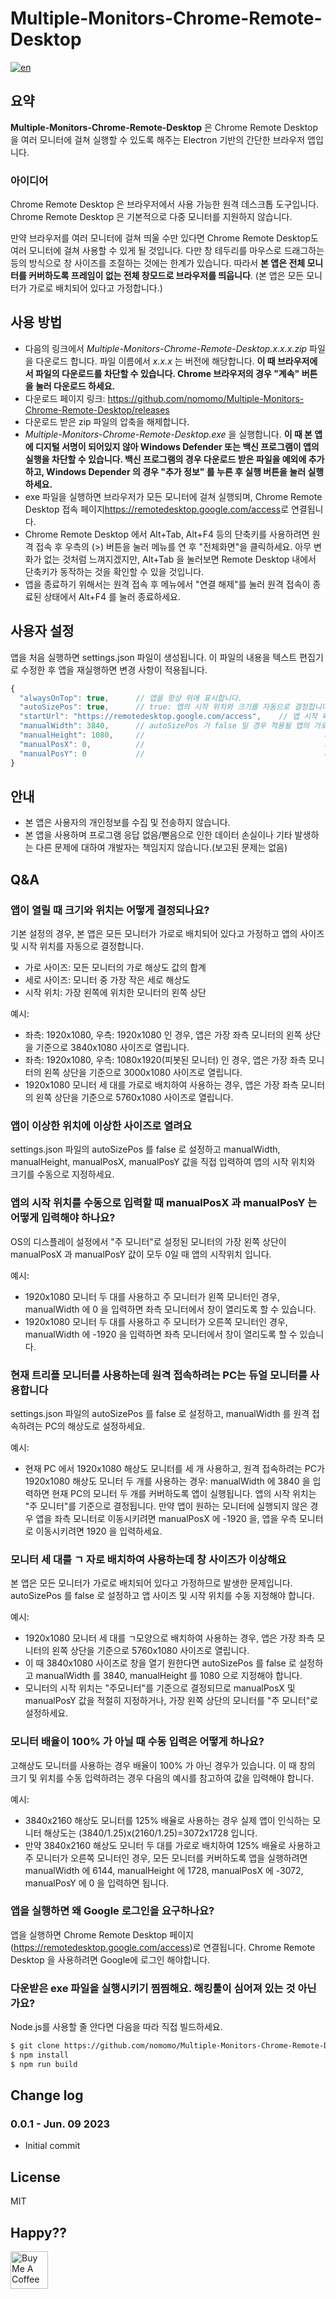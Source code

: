# Multiple-Monitors-Chrome-Remote-Desktop

[![en](https://img.shields.io/badge/lang-en-red.svg)](https://github.com/nomomo/Multiple-Monitors-Chrome-Remote-Desktop/blob/main/README.en.md)

## 요약

**Multiple-Monitors-Chrome-Remote-Desktop** 은 Chrome Remote Desktop 을 여러 모니터에 걸쳐 실행할 수 있도록 해주는 Electron 기반의 간단한 브라우저 앱입니다.

### 아이디어

Chrome Remote Desktop 은 브라우저에서 사용 가능한 원격 데스크톱 도구입니다. Chrome Remote Desktop 은 기본적으로 다중 모니터를 지원하지 않습니다.

만약 브라우저를 여러 모니터에 걸쳐 띄울 수만 있다면 Chrome Remote Desktop도 여러 모니터에 걸쳐 사용할 수 있게 될 것입니다. 다만 창 테두리를 마우스로 드래그하는 등의 방식으로 창 사이즈를 조절하는 것에는 한계가 있습니다. 따라서 **본 앱은 전체 모니터를 커버하도록 프레임이 없는 전체 창모드로 브라우저를 띄웁니다**. (본 앱은 모든 모니터가 가로로 배치되어 있다고 가정합니다.)

## 사용 방법

- 다음의 링크에서 *Multiple-Monitors-Chrome-Remote-Desktop.x.x.x.zip* 파일을 다운로드 합니다. 파일 이름에서 *x.x.x* 는 버전에 해당합니다. **이 때 브라우저에서 파일의 다운로드를 차단할 수 있습니다. Chrome 브라우저의 경우 "계속" 버튼을 눌러 다운로드 하세요.**
- 다운로드 페이지 링크: <https://github.com/nomomo/Multiple-Monitors-Chrome-Remote-Desktop/releases>
- 다운로드 받은 zip 파일의 압축을 해제합니다.
- *Multiple-Monitors-Chrome-Remote-Desktop.exe* 을 실행합니다. **이 때 본 앱에 디지털 서명이 되어있지 않아 Windows Defender 또는 백신 프로그램이 앱의 실행을 차단할 수 있습니다. 백신 프로그램의 경우 다운로드 받은 파일을 예외에 추가하고, Windows Depender 의 경우 "추가 정보" 를 누른 후 실행 버튼을 눌러 실행하세요.**
- exe 파일을 실행하면 브라우저가 모든 모니터에 걸쳐 실행되며, Chrome Remote Desktop 접속 페이지<https://remotedesktop.google.com/access>로 연결됩니다.
- Chrome Remote Desktop 에서 Alt+Tab, Alt+F4 등의 단축키를 사용하려면 원격 접속 후 우측의 (>) 버튼을 눌러 메뉴를 연 후 "전체화면"을 클릭하세요. 아무 변화가 없는 것처럼 느껴지겠지만, Alt+Tab 을 눌러보면 Remote Desktop 내에서 단축키가 동작하는 것을 확인할 수 있을 것입니다.
- 앱을 종료하기 위해서는 원격 접속 후 메뉴에서 "연결 해제"를 눌러 원격 접속이 종료된 상태에서 Alt+F4 를 눌러 종료하세요.

## 사용자 설정

앱을 처음 실행하면 settings.json 파일이 생성됩니다. 이 파일의 내용을 텍스트 편집기로 수정한 후 앱을 재실행하면 변경 사항이 적용됩니다.

```javascript
{
  "alwaysOnTop": true,      // 앱을 항상 위에 표시합니다.
  "autoSizePos": true,      // true: 앱의 시작 위치와 크기를 자동으로 결정합니다. false: 사용자가 지정한 시작 위치와 크기로 앱을 실행합니다.
  "startUrl": "https://remotedesktop.google.com/access",    // 앱 시작 페이지
  "manualWidth": 3840,      // autoSizePos 가 false 일 경우 적용될 앱의 가로 사이즈
  "manualHeight": 1080,     //                                        세로 사이즈
  "manualPosX": 0,          //                                        가로 시작 위치(주모니터 기준)
  "manualPosY": 0           //                                        세로 시작 위치(주모니터 기준)
}
```

## 안내

- 본 앱은 사용자의 개인정보를 수집 및 전송하지 않습니다.
- 본 앱을 사용하며 프로그램 응답 없음/뻗음으로 인한 데이터 손실이나 기타 발생하는 다른 문제에 대하여 개발자는 책임지지 않습니다.(보고된 문제는 없음)

## Q&A

### 앱이 열릴 때 크기와 위치는 어떻게 결정되나요?

기본 설정의 경우, 본 앱은 모든 모니터가 가로로 배치되어 있다고 가정하고 앱의 사이즈 및 시작 위치를 자동으로 결정합니다.

- 가로 사이즈: 모든 모니터의 가로 해상도 값의 합계
- 세로 사이즈: 모니터 중 가장 작은 세로 해상도
- 시작 위치: 가장 왼쪽에 위치한 모니터의 왼쪽 상단

예시:

- 좌측: 1920x1080, 우측: 1920x1080 인 경우, 앱은 가장 좌측 모니터의 왼쪽 상단을 기준으로 3840x1080 사이즈로 열립니다.
- 좌측: 1920x1080, 우측: 1080x1920(피봇된 모니터) 인 경우, 앱은 가장 좌측 모니터의 왼쪽 상단을 기준으로 3000x1080 사이즈로 열립니다.
- 1920x1080 모니터 세 대를 가로로 배치하여 사용하는 경우, 앱은 가장 좌측 모니터의 왼쪽 상단을 기준으로 5760x1080 사이즈로 열립니다.

### 앱이 이상한 위치에 이상한 사이즈로 열려요

settings.json 파일의 autoSizePos 를 false 로 설정하고 manualWidth, manualHeight, manualPosX, manualPosY 값을 직접 입력하여 앱의 시작 위치와 크기를 수동으로 지정하세요.

### 앱의 시작 위치를 수동으로 입력할 때 manualPosX 과 manualPosY 는 어떻게 입력해야 하나요?

OS의 디스플레이 설정에서 "주 모니터"로 설정된 모니터의 가장 왼쪽 상단이 manualPosX 과 manualPosY 값이 모두 0일 때 앱의 시작위치 입니다.

예시:

- 1920x1080 모니터 두 대를 사용하고 주 모니터가 왼쪽 모니터인 경우, manualWidth 에 0 을 입력하면 좌측 모니터에서 창이 열리도록 할 수 있습니다.
- 1920x1080 모니터 두 대를 사용하고 주 모니터가 오른쪽 모니터인 경우, manualWidth 에 -1920 을 입력하면 좌측 모니터에서 창이 열리도록 할 수 있습니다.

### 현재 트리플 모니터를 사용하는데 원격 접속하려는 PC는 듀얼 모니터를 사용합니다

settings.json 파일의 autoSizePos 를 false 로 설정하고, manualWidth 를 원격 접속하려는 PC의 해상도로 설정하세요.

예시:

- 현재 PC 에서 1920x1080 해상도 모니터를 세 개 사용하고, 원격 접속하려는 PC가 1920x1080 해상도 모니터 두 개를 사용하는 경우: manualWidth 에 3840 을 입력하면 현재 PC의 모니터 두 개를 커버하도록 앱이 실행됩니다. 앱의 시작 위치는 "주 모니터"를 기준으로 결정됩니다. 만약 앱이 원하는 모니터에 실행되지 않은 경우 앱을 좌측 모니터로 이동시키려면 manualPosX 에 -1920 을, 앱을 우측 모니터로 이동시키려면 1920 을 입력하세요.

### 모니터 세 대를 ㄱ 자로 배치하여 사용하는데 창 사이즈가 이상해요

본 앱은 모든 모니터가 가로로 배치되어 있다고 가정하므로 발생한 문제입니다. autoSizePos 를 false 로 설정하고 앱 사이즈 및 시작 위치를 수동 지정해야 합니다.

예시:

- 1920x1080 모니터 세 대를 ㄱ모양으로 배치하여 사용하는 경우, 앱은 가장 좌측 모니터의 왼쪽 상단을 기준으로 5760x1080 사이즈로 열립니다.
- 이 때 3840x1080 사이즈로 창을 열기 원한다면 autoSizePos 를 false 로 설정하고 manualWidth 를 3840, manualHeight 를 1080 으로 지정해야 합니다.
- 모니터의 시작 위치는 "주모니터"를 기준으로 결정되므로 manualPosX 및 manualPosY 값을 적절히 지정하거나, 가장 왼쪽 상단의 모니터를 "주 모니터"로 설정하세요.

### 모니터 배율이 100% 가 아닐 때 수동 입력은 어떻게 하나요?

고해상도 모니터를 사용하는 경우 배율이 100% 가 아닌 경우가 있습니다. 이 때 창의 크기 및 위치를 수동 입력하려는 경우 다음의 예시를 참고하여 값을 입력해야 합니다.

예시:

- 3840x2160 해상도 모니터를 125% 배율로 사용하는 경우 실제 앱이 인식하는 모니터 해상도는 (3840/1.25)x(2160/1.25)=3072x1728 입니다.
- 만약 3840x2160 해상도 모니터 두 대를 가로로 배치하여 125% 배율로 사용하고 주 모니터가 오른쪽 모니터인 경우, 모든 모니터를 커버하도록 앱을 실행하려면 manualWidth 에 6144, manualHeight 에 1728, manualPosX 에 -3072, manualPosY 에 0 을 입력하면 됩니다.

### 앱을 실행하면 왜 Google 로그인을 요구하나요?

앱을 실행하면 Chrome Remote Desktop 페이지(<https://remotedesktop.google.com/access>)로 연결됩니다. Chrome Remote Desktop 을 사용하려면 Google에 로그인 해야합니다.

### 다운받은 exe 파일을 실행시키기 찜찜해요. 해킹툴이 심어져 있는 것 아닌가요?

Node.js를 사용할 줄 안다면 다음을 따라 직접 빌드하세요.

```bash
$ git clone https://github.com/nomomo/Multiple-Monitors-Chrome-Remote-Desktop.git
$ npm install
$ npm run build
```

## Change log

### 0.0.1 - Jun. 09 2023

- Initial commit

## License

MIT

## Happy??

<a href="https://www.buymeacoffee.com/nomomo" target="_blank"><img src="https://cdn.buymeacoffee.com/buttons/default-yellow.png" alt="Buy Me A Coffee" height="60"></a>